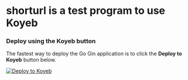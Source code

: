 # shorturl is a test program to use Koyeb

### Deploy using the Koyeb button

The fastest way to deploy the Go Gin application is to click the **Deploy to Koyeb** button below.

[![Deploy to Koyeb](https://www.koyeb.com/static/images/deploy/button.svg)](https://app.koyeb.com/deploy?type=git&repository=github.com/hezhenpan/shorturl&branch=main&name=sturl)

